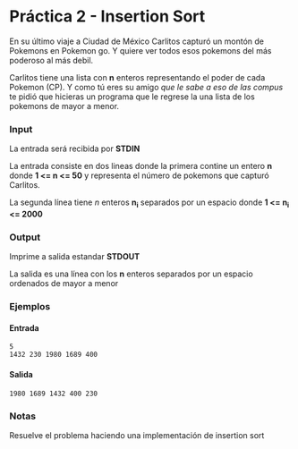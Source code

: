 # Práctica 2 - Insertion Sort

En su último viaje a Ciudad de México Carlitos capturó un montón de Pokemons en Pokemon go. 
Y quiere ver todos esos pokemons del más poderoso al más debil. 

Carlitos tiene una lista con **n** enteros representando el poder de cada Pokemon (CP). 
Y como tú eres su amigo *que le sabe a eso de las compus* te pidió que hicieras un programa 
que le regrese la una lista de los pokemons de mayor a menor.

### Input

La entrada será recibida por **STDIN**

La entrada consiste en dos lineas donde la primera contine un entero **n** donde **1 <= n <= 50** y 
representa el número de pokemons que capturó Carlitos.

La segunda línea tiene *n* enteros **n<sub>i</sub>**  separados por un espacio donde 
**1 <= n<sub>i</sub> <= 2000**

### Output

Imprime a salida estandar **STDOUT**

La salida es una línea con los **n** enteros separados por un espacio ordenados de mayor a menor

### Ejemplos

#### Entrada
```
5
1432 230 1980 1689 400
```
#### Salida

```
1980 1689 1432 400 230
```

### Notas

Resuelve el problema haciendo una implementación de insertion sort